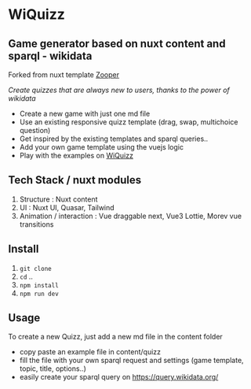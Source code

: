# WiQuizz 

## Game generator based on nuxt content and sparql - wikidata
Forked from nuxt template [Zooper](https://github.com/fayazara/zooper)

<i>Create quizzes that are always new to users, thanks to the power of wikidata</i>

- Create a new game with just one md file
- Use an existing responsive quizz template (drag, swap, multichoice question)
- Get inspired by the existing templates and sparql queries.. 
- Add your own game template using the vuejs logic
- Play with the examples on [WiQuizz](https://dev-lab-one.vercel.app/)

## Tech Stack / nuxt modules

1. Structure : Nuxt content
2. UI : Nuxt UI, Quasar, Tailwind
3. Animation / interaction : Vue draggable next, Vue3 Lottie, Morev vue transitions

## Install

1. `git clone`
2. `cd` ..
3. `npm install` 
4. `npm run dev`

## Usage

To create a new Quizz, just add a new md file in the content folder
- copy paste an example file in content/quizz
- fill the file with your own sparql request and settings (game template, topic, title, options..)
- easily create your sparql query on https://query.wikidata.org/




